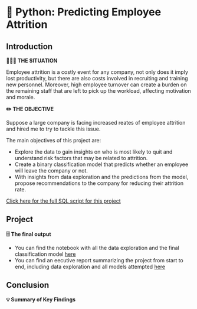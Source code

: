 # 💼 Python: Predicting Employee Attrition
	  
## Introduction
**👩🏻‍💼 THE SITUATION** 

Employee attrition is a costly event for any company, not only does it imply lost productivity, but there are also costs involved in recruiting and training new personnel. Moreover, high employee turnover can create a burden on the remaining staff that are left to pick up the workload, affecting motivation and morale.

**✏️ THE OBJECTIVE**

Suppose a large company is facing increased reates of employee attrition and hired me to try to tackle this issue. 

The main objectives of this project are:
- Explore the data to gain insights on who is most likely to quit and understand risk factors that may be related to attrition.
- Create a binary classification model that predicts whether an employee will leave the company or not. 
- With insights from data exploration and the predictions from the model, propose recommendations to the company for reducing their attrition rate.

[Click here for the full SQL script for this project](https://github.com/beatriz-fc-leitao/SQL_Fashion_Shop_Analysis/blob/main/fashion_retail_project.sql)
		
## Project
**🗄 The final output**
- You can find the notebook with all the data exploration and the final classification model [here](https://github.com/beatriz-fc-leitao/Predicting-Attrition-Python/blob/main/employee_attrition.ipynb)
- You can find an eecutive report summarizing the project from start to end, including data exploration and all models attempted [here](https://github.com/beatriz-fc-leitao/Predicting-Attrition-Python/blob/main/Predicting%20Employee%20Attrition.pdf)

## Conclusion
**💡 Summary of Key Findings**
